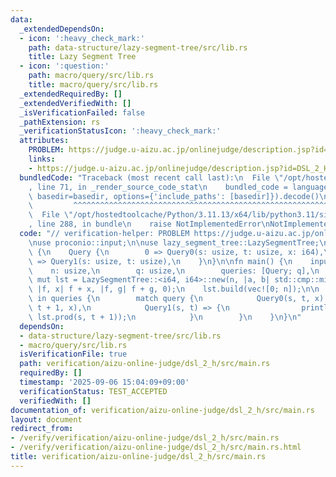 ```yaml
---
data:
  _extendedDependsOn:
  - icon: ':heavy_check_mark:'
    path: data-structure/lazy-segment-tree/src/lib.rs
    title: Lazy Segment Tree
  - icon: ':question:'
    path: macro/query/src/lib.rs
    title: macro/query/src/lib.rs
  _extendedRequiredBy: []
  _extendedVerifiedWith: []
  _isVerificationFailed: false
  _pathExtension: rs
  _verificationStatusIcon: ':heavy_check_mark:'
  attributes:
    PROBLEM: https://judge.u-aizu.ac.jp/onlinejudge/description.jsp?id=DSL_2_H
    links:
    - https://judge.u-aizu.ac.jp/onlinejudge/description.jsp?id=DSL_2_H
  bundledCode: "Traceback (most recent call last):\n  File \"/opt/hostedtoolcache/Python/3.11.13/x64/lib/python3.11/site-packages/onlinejudge_verify/documentation/build.py\"\
    , line 71, in _render_source_code_stat\n    bundled_code = language.bundle(stat.path,\
    \ basedir=basedir, options={'include_paths': [basedir]}).decode()\n          \
    \         ^^^^^^^^^^^^^^^^^^^^^^^^^^^^^^^^^^^^^^^^^^^^^^^^^^^^^^^^^^^^^^^^^^^^^^^^^^^^^^^^^\n\
    \  File \"/opt/hostedtoolcache/Python/3.11.13/x64/lib/python3.11/site-packages/onlinejudge_verify/languages/rust.py\"\
    , line 288, in bundle\n    raise NotImplementedError\nNotImplementedError\n"
  code: "// verification-helper: PROBLEM https://judge.u-aizu.ac.jp/onlinejudge/description.jsp?id=DSL_2_H\n\
    \nuse proconio::input;\n\nuse lazy_segment_tree::LazySegmentTree;\n\nquery::define_query!\
    \ {\n    Query {\n        0 => Query0(s: usize, t: usize, x: i64),\n        1\
    \ => Query1(s: usize, t: usize),\n    }\n}\n\nfn main() {\n    input! {\n    \
    \    n: usize,\n        q: usize,\n        queries: [Query; q],\n    }\n    let\
    \ mut lst = LazySegmentTree::<i64, i64>::new(n, |a, b| std::cmp::min(a, b), i64::MAX,\
    \ |f, x| f + x, |f, g| f + g, 0);\n    lst.build(vec![0; n]);\n\n    for query\
    \ in queries {\n        match query {\n            Query0(s, t, x) => lst.apply(s,\
    \ t + 1, x),\n            Query1(s, t) => {\n                println!(\"{}\",\
    \ lst.prod(s, t + 1));\n            }\n        }\n    }\n}\n"
  dependsOn:
  - data-structure/lazy-segment-tree/src/lib.rs
  - macro/query/src/lib.rs
  isVerificationFile: true
  path: verification/aizu-online-judge/dsl_2_h/src/main.rs
  requiredBy: []
  timestamp: '2025-09-06 15:04:09+09:00'
  verificationStatus: TEST_ACCEPTED
  verifiedWith: []
documentation_of: verification/aizu-online-judge/dsl_2_h/src/main.rs
layout: document
redirect_from:
- /verify/verification/aizu-online-judge/dsl_2_h/src/main.rs
- /verify/verification/aizu-online-judge/dsl_2_h/src/main.rs.html
title: verification/aizu-online-judge/dsl_2_h/src/main.rs
---
```

